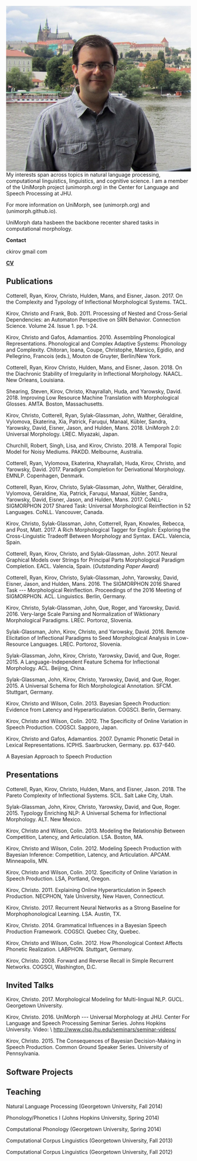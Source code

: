 <img align="right" src="photo1.jpg"> My interests span across topics in natural language processing, computational linguistics, linguistics, and cognitive science. I am a member of the UniMorph project (unimorph.org) in the Center for Language and Speech Processing at JHU.

For more information on UniMorph, see (unimorph.org) and (unimorph.github.io). 

UniMorph data hasbeen the backbone recenter shared tasks in computational morphology.

**Contact**

ckirov gmail com

[**CV**](cv/latest.pdf)

## Publications

Cotterell, Ryan, Kirov, Christo, Hulden, Mans, and Eisner, Jason. 2017. On the Complexity and Typology of Inflectional Morphological Systems. TACL.

Kirov, Christo and Frank, Bob. 2011. Processing of Nested and Cross-Serial Dependencies: an Automaton Perspective on SRN Behavior.
Connection Science. Volume 24. Issue 1. pp. 1-24. 

Kirov, Christo and Gafos, Adamantios. 2010. Assembling Phonological Representations. Phonological and Complex Adaptive Systems: Phonology and Complexity. Chitoran, Ioana, Coupe, Christophe, Marsico, Egidio, and Pellegrino, Francois (eds.), Mouton de Gruyter, Berlin/New York. 

Cotterell, Ryan,  Kirov Christo, Hulden, Mans, and Eisner, Jason. 2018. On the Diachronic Stability of Irregularity in Inflectional Morphology. NAACL. New Orleans, Louisiana.

Shearing, Steven, Kirov, Christo,  Khayrallah, Huda, and Yarowsky, David. 2018. Improving Low Resource Machine Translation with Morphological Glosses. AMTA. Boston, Massachusetts.

Kirov, Christo, Cotterell, Ryan, Sylak-Glassman, John,  Walther, Géraldine,  Vylomova, Ekaterina, Xia, Patrick,  Faruqui,  Manaal,  Kübler, Sandra, Yarowsky, David,  Eisner, Jason, and Hulden, Mans. 2018. UniMorph 2.0: Universal Morphology.  LREC. Miyazaki, Japan.

Churchill, Robert, Singh, Lisa, and Kirov, Christo. 2018. A Temporal Topic Model for Noisy Mediums. PAKDD. Melbourne, Australia.

Cotterell, Ryan, Vylomova, Ekaterina, Khayrallah, Huda,  Kirov, Christo,  and Yarowsky, David. 2017. Paradigm Completion for Derivational Morphology. EMNLP. Copenhagen, Denmark.

Cotterell, Ryan,  Kirov, Christo, Sylak-Glassman, John,  Walther, Géraldine,  Vylomova, Géraldine, Xia, Patrick,  Faruqui,  Manaal,  Kübler, Sandra, Yarowsky, David,  Eisner, Jason, and Hulden, Mans. 2017. CoNLL-SIGMORPHON 2017 Shared Task: Universal Morphological Reinflection in 52 Languages. CoNLL. Vancouver, Canada.

Kirov, Christo, Sylak-Glassman, John, Cotterrell, Ryan, Knowles, Rebecca, and Post, Matt. 2017. A Rich Morphological Tagger for English: Exploring the Cross-Linguistic Tradeoff Between Morphology and Syntax. EACL. Valencia, Spain.

Cotterell, Ryan, Kirov, Christo, and Sylak-Glassman, John. 2017. Neural Graphical Models over Strings for Principal Parts Morphological Paradigm Completion. EACL. Valencia, Spain. (*Outstanding Paper Award*)

Cotterell, Ryan, Kirov, Christo, Sylak-Glassman, John, Yarowsky, David, Eisner, Jason, and Hulden, Mans. 2016. The SIGMORPHON 2016 Shared Task --- Morphological Reinflection. Proceedings of the 2016 Meeting of SIGMORPHON. ACL. Linguistics. Berlin, Germany.

Kirov, Christo, Sylak-Glassman, John, Que, Roger, and Yarowsky, David. 2016. Very-large Scale Parsing and Normalization of Wiktionary Morphological Paradigms.  LREC. Portoroz, Slovenia.

Sylak-Glassman, John, Kirov, Christo, and Yarowsky, David. 2016. Remote Elicitation of Inflectional Paradigms to Seed Morphological Analysis in Low-Resource Languages. LREC. Portoroz, Slovenia.

Sylak-Glassman, John, Kirov, Christo, Yarowsky, David, and Que, Roger. 2015. A Language-Independent Feature Schema for Inflectional Morphology. ACL. Beijing, China.

Sylak-Glassman, John, Kirov, Christo, Yarowsky, David, and Que, Roger. 2015. A Universal Schema for Rich Morphological Annotation.  SFCM. Stuttgart, Germany.

Kirov, Christo and Wilson, Colin. 2013. Bayesian Speech Production: Evidence from Latency and Hyperarticulation. COGSCI. Berlin, Germany.

Kirov, Christo and Wilson, Colin. 2012. The Specificity of Online Variation in Speech Production. COGSCI. Sapporo, Japan.

Kirov, Christo and Gafos, Adamantios. 2007. Dynamic Phonetic Detail in Lexical Representations. ICPHS. Saarbrucken, Germany. pp. 637-640.

A Bayesian Approach to Speech Production

## Presentations

Cotterell, Ryan, Kirov, Christo, Hulden, Mans, and Eisner, Jason. 2018. The Pareto Complexity of Inflectional Systems. SCIL. Salt Lake City, Utah.

Sylak-Glassman, John, Kirov, Christo, Yarowsky, David, and Que, Roger. 2015. Typology Enriching NLP: A Universal Schema for Inflectional Morphology. ALT. New Mexico.

Kirov, Christo and Wilson, Colin. 2013. Modeling the Relationship Between Competition, Latency, and Articulation. LSA. Boston, MA.

Kirov, Christo and Wilson, Colin. 2012. Modeling Speech Production with Bayesian Inference:  Competition, Latency, and Articulation. APCAM. Minneapolis, MN.

Kirov, Christo and Wilson, Colin. 2012.  Specificity of Online Variation in Speech Production.  LSA, Portland, Oregon.

Kirov, Christo. 2011. Explaining Online Hyperarticulation in Speech Production. NECPHON, Yale University, New Haven, Connecticut.

Kirov, Christo. 2017. Recurrent Neural Networks as a Strong Baseline for Morphophonological Learning. LSA. Austin, TX. 

Kirov, Christo. 2014. Grammatical Influences in a Bayesian Speech Production Framework. COGSCI. Quebec City, Quebec.

Kirov, Christo and Wilson, Colin. 2012. How Phonological Context Affects Phonetic Realization.  LABPHON. Stuttgart, Germany.

Kirov, Christo. 2008. Forward and Reverse Recall in Simple Recurrent Networks. COGSCI, Washington, D.C.

## Invited Talks

Kirov, Christo. 2017. Morphological Modeling for Multi-lingual NLP. GUCL. Georgetown University.

Kirov, Christo. 2016. UniMorph --- Universal Morphology at JHU. Center For Language and Speech Processing Seminar Series. Johns Hopkins University. Video: \\
http://www.clsp.jhu.edu/seminars/seminar-videos/

Kirov, Christo. 2015. The Consequences of Bayesian Decision-Making in Speech Production. Common Ground Speaker Series. University of Pennsylvania.


## Software Projects

## Teaching

Natural Language Processing (Georgetown University, Fall 2014)

Phonology/Phonetics I (Johns Hopkins University, Spring 2014)

Computational Phonology (Georgetown University, Spring 2014)

Computational Corpus Linguistics (Georgetown University, Fall 2013)

Computational Corpus Linguistics (Georgetown University, Fall 2012)
